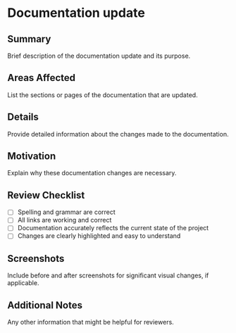 # Documentation update

## Summary

Brief description of the documentation update and its purpose.

## Areas Affected

List the sections or pages of the documentation that are updated.

## Details

Provide detailed information about the changes made to the documentation.

## Motivation

Explain why these documentation changes are necessary.

## Review Checklist

- [ ] Spelling and grammar are correct
- [ ] All links are working and correct
- [ ] Documentation accurately reflects the current state of the project
- [ ] Changes are clearly highlighted and easy to understand

## Screenshots

Include before and after screenshots for significant visual changes, if applicable.

## Additional Notes

Any other information that might be helpful for reviewers.
